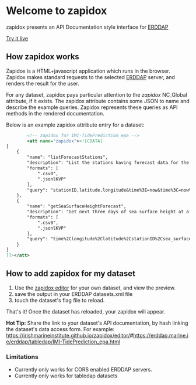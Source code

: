 # Welcome to zapidox

zapidox presents an API Documentation style interface for [ERDDAP](https://github.com/IrishMarineInstitute/awesome-erddap)

[Try it live](https://irishmarineinstitute.github.io/zapidox/#https://erddap.marine.ie/erddap/tabledap/IMI-TidePrediction_epa.html)

## How zapidox works

Zapidox is a HTML+javascript application which runs in the browser. Zapidox makes standard requests to the selected [ERDDAP](https://github.com/IrishMarineInstitute/awesome-erddap) server, and renders the result for the user.

For any dataset, zapidox pays particular attention to the <em>zapidox</em> NC_Global attribute, if it exists. The zapidox attribute contains some JSON to name and describe the example queries. Zapidox represents these queries as API methods in the rendered documentation.

Below is an example zapidox attribute entry for a dataset:

```xml
        <!-- zapidox for IMI-TidePrediction_epa -->
        <att name="zapidox"><![CDATA[
[
    {
        "name": "listForecastStations",
        "description": "List the stations having forecast data for the next three days.",
        "formats": [
            ".csv0",
            ".jsonlKVP"
        ],
        "query": "stationID,latitude,longitude&time%3E=now&time%3C=now%2B3d&distinct()"
    },
    {
        "name": "getSeaSurfaceHeightForecast",
        "description": "Get next three days of sea surface height at a specific station.",
        "formats": [
            ".csv0",
            ".jsonlKVP"
        ],
        "query": "time%2Clongitude%2Clatitude%2CstationID%2Csea_surface_height&time%3E=now&time%3C=now+3d&stationID=%22BPNBF050000140001_MODELLED%22"
    }
]
]]></att>
```

## How to add zapidox for my dataset

 1. Use the [zapidox editor](https://irishmarineinstitute.github.io/zapidox/editor/#https://erddap.marine.ie/erddap/tabledap/IMI-TidePrediction_epa.html) for your own dataset, and view the preview.
 2. save the output in your ERDDAP datasets.xml file
 3. touch the dataset's flag file to reload.

That's it! Once the dataset has reloaded, your zapidox will appear.

<b>Hot Tip:</b> Share the link to your dataset's API documentation, by hash linking the dataset's data access form. For example:
<a href="https://irishmarineinstitute.github.io/zapidox/editor/#https://erddap.marine.ie/erddap/tabledap/IMI-TidePrediction_epa.html">https://irishmarineinstitute.github.io/zapidox/editor/<b>#</b>https://erddap.marine.ie/erddap/tabledap/IMI-TidePrediction_epa.html</a>


### Limitations

 * Currently only works for CORS enabled ERDDAP servers.
 * Currently only works for tabledap datasets

